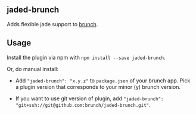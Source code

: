 ## jaded-brunch
Adds flexible jade support to [brunch](http://brunch.io).

## Usage
Install the plugin via npm with `npm install --save jaded-brunch`.

Or, do manual install:

* Add `"jaded-brunch": "x.y.z"` to `package.json` of your brunch app.
  Pick a plugin version that corresponds to your minor (y) brunch version.

* If you want to use git version of plugin, add
  `"jaded-brunch": "git+ssh://git@github.com:brunch/jaded-brunch.git"`.

